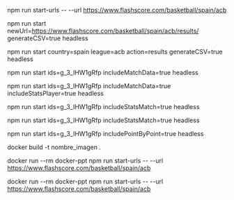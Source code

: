 
npm run start-urls -- --url https://www.flashscore.com/basketball/spain/acb 

npm run start newUrl=https://www.flashscore.com/basketball/spain/acb/results/ generateCSV=true headless

npm run start country=spain league=acb action=results generateCSV=true headless

npm run start ids=g_3_IHW1gRfp includeMatchData=true headless

npm run start ids=g_3_IHW1gRfp includeMatchData=true includeStatsPlayer=true headless

npm run start ids=g_3_IHW1gRfp includeStatsMatch=true headless

npm run start ids=g_3_IHW1gRfp includeStatsMatch=true headless

npm run start ids=g_3_IHW1gRfp includePointByPoint=true headless

docker build -t nombre_imagen .

docker run --rm docker-ppt npm run start-urls -- --url https://www.flashscore.com/basketball/spain/acb

docker run --rm docker-ppt npm run start-urls -- --url https://www.flashscore.com/basketball/spain/acb

